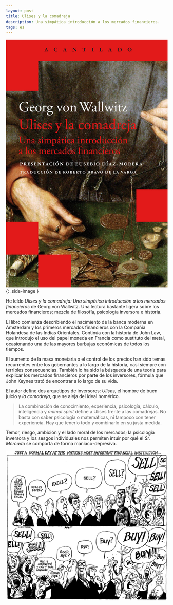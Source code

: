 ```yaml
---
layout: post
title: Ulises y la comadreja
description: Una simpática introducción a los mercados financieros.
tags: es
---
```


![Ulises y la comadreja][1]
{: .side-image }

He leído *Ulises y la comadreja: Una simpática introducción a los mercados
financieros* de Georg von Wallwitz. Una lectura bastante ligera sobre los
mercados financieros; mezcla de filosofía, psicología inversora e historia.

El libro comienza describiendo el nacimiento de la banca moderna en Amsterdam y
los primeros mercados financieros con la Compañía Holandesa de las Indias
Orientales. Continúa con la historia de John Law, que introdujo el uso del papel
moneda en Francia como sustituto del metal, ocasionando una de las mayores
burbujas económicas de todos los tiempos.

El aumento de la masa monetaria o el control de los precios han sido temas
recurrentes entre los gobernantes a lo largo de la historia, casi siempre con
terribles consecuencias. También lo ha sido la búsqueda de una teoría para
explicar los mercados financieros por parte de los inversores, fórmula que John
Keynes trató de encontrar a lo largo de su vida.

El autor define dos arquetipos de inversores: *Ulises*, el hombre de buen
juicio y *la comadreja*, que se aleja del ideal homérico.

> La combinación de conocimiento, experiencia, psicología, cálculo,
> inteligencia y *animal spirit* define a Ulises frente a las comadrejas. No
> basta con saber psicología o matemáticas, ni tampoco con tener experiencia.
> Hay que tenerlo todo y combinarlo en su justa medida.

Temor, riesgo, ambición y el lado moral de los mercados; la psicología
inversora y los sesgos individuales nos permiten intuir por qué el *Sr. Mercado*
se comporta de forma maníaco-depresiva.

![Buy - Sell][2]


[1]: /assets/images/notes/26/ulises-y-la-comadreja.jpg
[2]: /assets/images/notes/26/buy-sell.jpg
